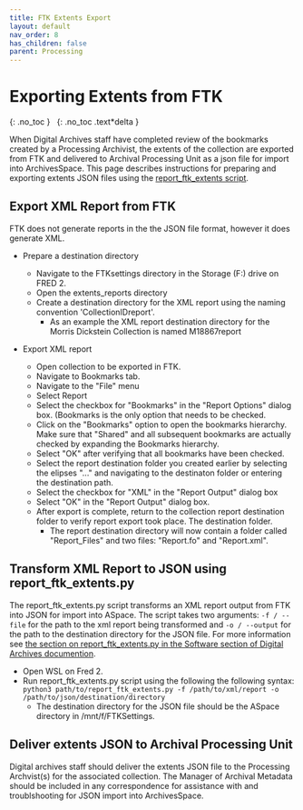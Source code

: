 ```yaml
---
title: FTK Extents Export
layout: default
nav_order: 8
has_children: false
parent: Processing
---
```

# Exporting Extents from FTK

{: .no_toc }
&nbsp;
{: .no_toc .text*delta }

When Digital Archives staff have completed review of the bookmarks created by a Processing Archivist, the extents of the collection are exported from FTK and delivered to Archival Processing Unit as a json file for import into ArchivesSpace. This page describes instructions for preparing and exporting extents JSON files using the [report_ftk_extents script](). <!-- will need to add this to the software page -->

## Export XML Report from FTK

FTK does not generate reports in the the JSON file format, however it does generate XML.

* Prepare a destination directory
  * Navigate to the FTKsettings directory in the Storage (F:) drive on FRED 2.
  * Open the extents_reports directory
  * Create a destination directory for the XML report using the naming convention 'CollectionIDreport'.
    * As an example the XML report destination directory for the Morris Dickstein Collection is named M18867report

* Export XML report
  * Open collection to be exported in FTK.
  * Navigate to Bookmarks tab.
  * Navigate to the "File" menu
  * Select Report
  * Select the checkbox for "Bookmarks" in the "Report Options" dialog box. (Bookmarks is the only option that needs to be checked.
  * Click on the "Bookmarks" option to open the bookmarks hierarchy. Make sure that "Shared" and all subsequent bookmarks are actually checked by expanding the Bookmarks hierarchy.
  * Select "OK" after verifying that all bookmarks have been checked.
  * Select the report destination folder you created earlier by selecting the elipses "..." and navigating to the destinaton folder or entering the destination path.
  * Select the checkbox for "XML" in the "Report Output" dialog box
  * Select "OK" in the "Report Output" dialog box.
  * After export is complete, return to the collection report destination folder to verify report export took place. The destination folder.
    * The report destination directory will now contain a folder called "Report_Files" and two files: "Report.fo" and "Report.xml".

## Transform XML Report to JSON using report_ftk_extents.py
The report_ftk_extents.py script transforms an XML report output from FTK into JSON for import into ASpace. The script takes two arguments: ```-f / --file``` for the path to the xml report being transformed and ```-o / --output``` for the path to the destination directory for the JSON file. For more information see [the section on report_ftk_extents.py in the Software section of Digital Archives documention](https://nypl.github.io/digarch/tools/software.html#report-ftk-extents-script).  

* Open WSL on Fred 2.  
* Run report_ftk_extents.py script using the following the following syntax:
```python3 path/to/report_ftk_extents.py -f /path/to/xml/report -o /path/to/json/destination/directory```
  * The destination directory for the JSON file should be the ASpace directory in /mnt/f/FTKSettings.

## Deliver extents JSON to Archival Processing Unit

Digital archives staff should deliver the extents JSON file to the Processing Archvist(s) for the associated collection. The Manager of Archival Metadata should be included in any correspondence for assistance with and troublshooting for JSON import into ArchivesSpace.